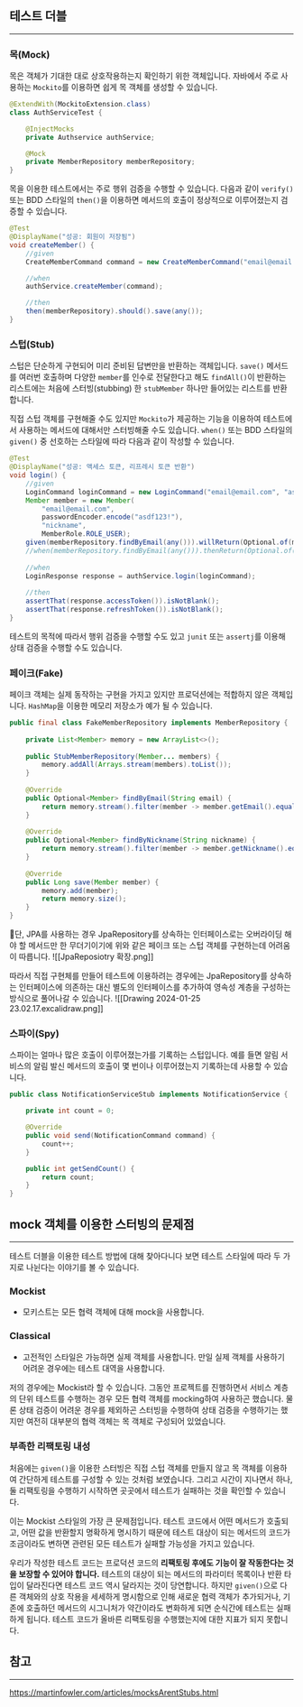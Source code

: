 ## 테스트 더블
---
### 목(Mock)
목은 객체가 기대한 대로 상호작용하는지 확인하기 위한 객체입니다. 자바에서 주로 사용하는 `Mockito`를 이용하면 쉽게 목 객체를 생성할 수 있습니다. 
```java
@ExtendWith(MockitoExtension.class)
class AuthServiceTest {

	@InjectMocks
	private Authservice authService;

	@Mock
	private MemberRepository memberRepository;
}
```

목을 이용한 테스트에서는 주로 행위 검증을 수행할 수 있습니다. 다음과 같이 `verify()` 또는 BDD 스타일의 `then()`을 이용하면 메서드의 호출이 정상적으로 이루어졌는지 검증할 수 있습니다.
```java
@Test
@DisplayName("성공: 회원이 저장됨")
void createMember() {
	//given
	CreateMemberCommand command = new CreateMemberCommand("email@email.com", "asdf123!");

	//when
	authService.createMember(command);

	//then
	then(memberRepository).should().save(any());
}
```

### 스텁(Stub)
스텁은 단순하게 구현되어 미리 준비된 답변만을 반환하는 객체입니다. `save()` 메서드를 여러번 호출하며 다양한 `member`를 인수로 전달한다고 해도 `findAll()`이 반환하는 리스트에는 처음에 스터빙(stubbing) 한 `stubMember` 하나만 들어있는 리스트를 반환합니다.

직접 스텁 객체를 구현해줄 수도 있지만 `Mockito`가 제공하는 기능을 이용하여 테스트에서 사용하는 메서드에 대해서만 스터빙해줄 수도 있습니다. `when()` 또는 BDD 스타일의 `given()` 중 선호하는 스타일에 따라 다음과 같이 작성할 수 있습니다.
```java
@Test  
@DisplayName("성공: 액세스 토큰, 리프레시 토큰 반환")  
void login() {  
    //given  
    LoginCommand loginCommand = new LoginCommand("email@email.com", "asdf123!"); 
    Member member = new Member(  
        "email@email.com",  
        passwordEncoder.encode("asdf123!"),  
        "nickname",  
        MemberRole.ROLE_USER);
    given(memberRepository.findByEmail(any())).willReturn(Optional.of(member));
    //when(memberRepository.findByEmail(any())).thenReturn(Optional.of(member)); 
      
    //when  
    LoginResponse response = authService.login(loginCommand);  
  
    //then  
    assertThat(response.accessToken()).isNotBlank();  
    assertThat(response.refreshToken()).isNotBlank();  
}
```

테스트의 목적에 따라서 행위 검증을 수행할 수도 있고 `junit` 또는 `assertj`를 이용해 상태 검증을 수행할 수도 있습니다.

### 페이크(Fake)
페이크 객체는 실제 동작하는 구현을 가지고 있지만 프로덕션에는 적합하지 않은 객체입니다. `HashMap`을 이용한 메모리 저장소가 예가 될 수 있습니다.
```java
public final class FakeMemberRepository implements MemberRepository {  
  
    private List<Member> memory = new ArrayList<>();  
  
    public StubMemberRepository(Member... members) {  
        memory.addAll(Arrays.stream(members).toList());  
    }  
  
    @Override  
    public Optional<Member> findByEmail(String email) {  
        return memory.stream().filter(member -> member.getEmail().equals(email)).findFirst();  
    }  
  
    @Override  
    public Optional<Member> findByNickname(String nickname) {  
        return memory.stream().filter(member -> member.getNickname().equals(nickname)).findFirst();  
    }  
  
    @Override  
    public Long save(Member member) {  
	    memory.add(member);  
        return memory.size();
    }  
}
```

단, JPA를 사용하는 경우 JpaRepository를 상속하는 인터페이스로는 오버라이딩 해야 할 메서드만 한 무더기이기에 위와 같은 페이크 또는 스텁 객체를 구현하는데 어려움이 따릅니다.
![[JpaReposiotry 확장.png]]

따라서 직접 구현체를 만들어 테스트에 이용하려는 경우에는 JpaRepository를 상속하는 인터페이스에 의존하는 대신 별도의 인터페이스를 추가하여 영속성 계층을 구성하는 방식으로 풀어나갈 수 있습니다.
![[Drawing 2024-01-25 23.02.17.excalidraw.png]]

### 스파이(Spy)
스파이는 얼마나 많은 호출이 이루어졌는가를 기록하는 스텁입니다. 예를 들면 알림 서비스의 알림 발신 메서드의 호출이 몇 번이나 이루어졌는지 기록하는데 사용할 수 있습니다.
```java
public class NotificationServiceStub implements NotificationService {

	private int count = 0;

	@Override
	public void send(NotificationCommand command) {
		count++;
	}

	public int getSendCount() {
		return count;
	}
}
```

## mock 객체를 이용한 스터빙의 문제점
---
테스트 더블을 이용한 테스트 방법에 대해 찾아다니다 보면 테스트 스타일에 따라 두 가지로 나뉜다는 이야기를 볼 수 있습니다. 
### Mockist
- 모키스트는 모든 협력 객체에 대해 mock을 사용합니다.
### Classical
- 고전적인 스타일은 가능하면 실제 객체를 사용합니다. 만일 실제 객체를 사용하기 어려운 경우에는 테스트 대역을 사용합니다.

저의 경우에는 Mockist라 할 수 있습니다. 그동안 프로젝트를 진행하면서 서비스 계층의 단위 테스트를 수행하는 경우 모든 협력 객체를 mocking하여 사용하곤 했습니다. 물론 상태 검증이 어려운 경우를 제외하곤 스터빙을 수행하여 상태 검증을 수행하기는 했지만 여전히 대부분의 협력 객체는 목 객체로 구성되어 있었습니다.
### 부족한 리팩토링 내성
처음에는 `given()`을 이용한 스터빙은 직접 스텁 객체를 만들지 않고 목 객체를 이용하여 간단하게 테스트를 구성할 수 있는 것처럼 보였습니다. 그리고 시간이 지나면서 하나, 둘 리팩토링을 수행하기 시작하면 곳곳에서 테스트가 실패하는 것을 확인할 수 있습니다.

이는 Mockist 스타일의 가장 큰 문제점입니다. 테스트 코드에서 어떤 메서드가 호출되고, 어떤 값을 반환할지 명확하게 명시하기 때문에 테스트 대상이 되는 메서드의 코드가 조금이라도 변하면 관련된 모든 테스트가 실패할 가능성을 가지고 있습니다. 

우리가 작성한 테스트 코드는 프로덕션 코드의 **리팩토링 후에도 기능이 잘 작동한다는 것을 보장할 수 있어야 합니다.** 테스트의 대상이 되는 메서드의 파라미터 목록이나 반환 타입이 달라진다면 테스트 코드 역시 달라지는 것이 당연합니다. 하지만 `given()`으로 다른 객체와의 상호 작용을 세세하게 명시함으로 인해 새로운 협력 객체가 추가되거나, 기존에 호출하던 메서드의 시그니처가 약간이라도 변화하게 되면 순식간에 테스트는 실패하게 됩니다. 테스트 코드가 올바른 리팩토링을 수행했는지에 대한 지표가 되지 못합니다.

## 참고
---
https://martinfowler.com/articles/mocksArentStubs.html